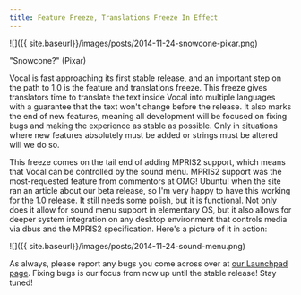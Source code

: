 ```yaml
---
title: Feature Freeze, Translations Freeze In Effect
---
```


![]({{ site.baseurl}}/images/posts/2014-11-24-snowcone-pixar.png)

"Snowcone?" (Pixar)

Vocal is fast approaching its first stable release, and an important step on the path to 1.0 is the feature and translations freeze. This freeze gives translators time to translate the text inside Vocal into multiple languages with a guarantee that the text won't change before the release. It also marks the end of new features, meaning all development will be focused on fixing bugs and making the experience as stable as possible. Only in situations where new features absolutely must be added or strings must be altered will we do so.

This freeze comes on the tail end of adding MPRIS2 support, which means that Vocal can be controlled by the sound menu. MPRIS2 support was the most-requested feature from commentors at OMG! Ubuntu! when the site ran an article about our beta release, so I'm very happy to have this working for the 1.0 release. It still needs some polish, but it is functional. Not only does it allow for sound menu support in elementary OS, but it also allows for deeper system integration on any desktop environment that controls media via dbus and the MPRIS2 specification. Here's a picture of it in action:

![]({{ site.baseurl}}/images/posts/2014-11-24-sound-menu.png)

As always, please report any bugs you come across over at [our Launchpad page](https://bugs.launchpad.net/vocal). Fixing bugs is our focus from now up until the stable release! Stay tuned!
